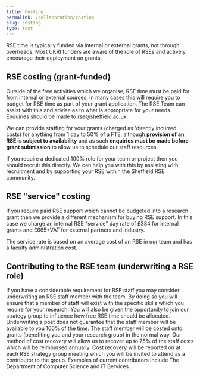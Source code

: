 ```yaml
---
title: Costing
permalink: /collaboration/costing
slug: costing
type: text
---
```


RSE time is typically funded via internal or external grants, not through overheads. Most UKRI funders are aware of the
role of RSEs and actively encourage their deployment on grants.

## RSE costing (grant-funded)

Outside of the free activities which we organise, RSE time must be paid for from internal or external sources.  In many
cases this will require you to budget for RSE time as part of your grant application.  The RSE Team can assist with this
and advise as to what is appropriate for your needs.  Enquiries should be made to <rse@sheffield.ac.uk>.

We can provide staffing for your grants (charged as 'directly incurred' costs) for anything from 1 day to 50% of a FTE,
although **provision of an RSE is subject to availability** and as such **enquiries must be made before grant
submission** to allow us to schedule our staff resources.

If you require a dedicated 100% role for your team or project then you should recruit this directly.  We can help you
with this by assisting with recruitment and by supporting your RSE within the Sheffield RSE community.

## RSE "service" costing

If you require paid RSE support which cannot be budgeted into a research grant then we provide a different mechanism
for buying RSE support. In this case we charge an internal RSE "service" day rate of £384 for internal grants and
£665+VAT for external partners and industry.

The service rate is based on an average cost of an RSE in our team and has a faculty administration cost.

## Contributing to the RSE team (underwriting a RSE role)

If you have a considerable requirement for RSE staff you may consider underwriting an RSE staff member with the team.
By doing so you will ensure that a member of staff will exist with the specific skills which you require for your
research.  You will also be given the opportunity to join our strategy group to influence how free RSE time should be
allocated.  Underwriting a post does not guarantee that the staff member will be available to you 100% of the time.  The
staff member will be costed onto grants (benefiting you and your research group) in the normal way.  Our method of cost
recovery will allow us to recover up to 75% of the staff costs which will be reimbursed annually.  Cost recovery will be
reported on at each RSE strategy group meeting which you will be invited to attend as a contributor to the group.
Examples of current contributors include The Department of Computer Science and IT Services.
